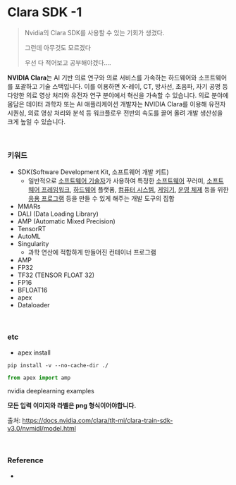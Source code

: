 # Clara SDK -1



> Nvidia의 Clara SDK를 사용할 수 있는 기회가 생겼다.
>
> 그런데 아무것도 모르겠다
>
> 우선 다 적어보고 공부해야겠다....





**NVIDIA Clara**는 AI 기반 의료 연구와 의료 서비스를 가속하는 하드웨어와 소프트웨어를 포괄하고 기술 스택입니다. 이를 이용하면 X-레이, CT, 방사선, 초음파, 자기 공명 등 다양한 의료 영상 처리와 유전자 연구 분야에서 혁신을 가속할 수 있습니다. 의료 분야에 몸담은 데이터 과학자 또는 AI 애플리케이션 개발자는 NVIDIA Clara를 이용해 유전자 시퀀싱, 의료 영상 처리와 분석 등 워크플로우 전반의 속도를 끌어 올려 개발 생산성을 크게 높일 수 있습니다. 











<br/>

### 키워드

- SDK(Software Development Kit, 소프트웨어 개발 키트)	
  - 일반적으로 [소프트웨어 기술자](https://ko.wikipedia.org/wiki/소프트웨어_공학)가 사용하여 특정한 [소프트웨어](https://ko.wikipedia.org/wiki/소프트웨어) 꾸러미, [소프트웨어 프레임워크](https://ko.wikipedia.org/wiki/뼈대), [하드웨어](https://ko.wikipedia.org/wiki/하드웨어) 플랫폼, [컴퓨터 시스템](https://ko.wikipedia.org/wiki/컴퓨터_시스템), [게임기](https://ko.wikipedia.org/wiki/게임기), [운영 체제](https://ko.wikipedia.org/wiki/운영_체제) 등을 위한 [응용 프로그램](https://ko.wikipedia.org/wiki/응용_프로그램) 등을 만들 수 있게 해주는 개발 도구의 집합
- MMARs
- DALI (Data Loading Library)
- AMP (Automatic Mixed Precision)
- TensorRT
- AutoML
- Singularity
  - 과학 연산에 적합하게 만들어진 컨테이너 프로그램
- AMP
- FP32
- TF32 (TENSOR FLOAT 32)
- FP16
- BFLOAT16
- apex
- Dataloader





<br/>

### etc

- apex install

```
pip install -v --no-cache-dir ./
```

```python
from apex import amp
```



nvidia deeplearning examples





**모든 입력 이미지와 라벨은 png 형식이어야합니다.**

출처: https://docs.nvidia.com/clara/tlt-mi/clara-train-sdk-v3.0/nvmidl/model.html



<br/>

### Reference

- 